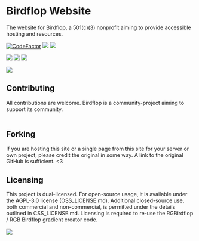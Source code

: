 # Birdflop Website
The website for Birdflop, a 501(c)(3) nonprofit aiming to provide accessible hosting and resources.

<a href="https://www.codefactor.io/repository/github/birdflop/web"><img src="https://www.codefactor.io/repository/github/birdflop/web/badge?style=for-the-badge" alt="CodeFactor" /></a>
<a href="https://github.com/birdflop/web/commits"> <img src="https://img.shields.io/github/last-commit/birdflop/web?style=for-the-badge"></a>
<a href="#"> <img src="https://img.shields.io/github/languages/code-size/birdflop/web?style=for-the-badge"></a>

<a href="https://github.com/birdflop/web/watchers"> <img src="https://img.shields.io/github/watchers/birdflop/web?style=for-the-badge"></a>
<a href="https://github.com/birdflop/web/stargazers"> <img src="https://img.shields.io/github/stars/birdflop/web?style=for-the-badge"></a>
<a href="hthttps://github.com/birdflop/web/network/members"> <img src="https://img.shields.io/github/forks/birdflop/web?style=for-the-badge"></a>

<a href="https://discord.com/invite/nmgtX5z"> <img src="https://discord.com/api/guilds/746125698644705524/widget.png?style=banner2"></a>

<h2>Contributing</h2>
All contributions are welcome. Birdflop is a community-project aiming to support its community.
<br><br>
<h2>Forking</h2>
If you are hosting this site or a single page from this site for your server or own project, please credit the original in some way. A link to the original GitHub is sufficient. <3
<h2>Licensing</h2>
This project is dual-licensed. For open-source usage, it is available under the AGPL-3.0 license (OSS_LICENSE.md). Additional closed-source use, both commercial and non-commercial, is permitted under the details outlined in CSS_LICENSE.md. Licensing is required to re-use the RGBirdflop / RGB Birdflop gradient creator code.
<br><br>
<a href="https://github.com/birdflop/web/graphs/contributors"><img src="https://contrib.rocks/image?repo=birdflop/web"></a>
